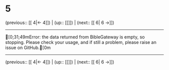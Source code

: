 # 5

(previous:: [[ 4|← 4]]) | (up:: [[]]) | (next:: [[ 6| 6 →]])

***
[0;31;49mError: the data returned from BibleGateway is empty, so stopping. Please check your usage, and if still a problem, please raise an issue on GitHub.[0m

***

(previous:: [[ 4|← 4]]) | (up:: [[]]) | (next:: [[ 6| 6 →]])
